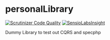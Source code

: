 personalLibrary
===============

[![Scrutinizer Code Quality](https://scrutinizer-ci.com/g/sk9/personalLibrary/badges/quality-score.png?b=master)](https://scrutinizer-ci.com/g/sk9/personalLibrary/?branch=master)
[![SensioLabsInsight](https://insight.sensiolabs.com/projects/70cd84ff-5166-4c65-9cca-811a93113b79/mini.png)](https://insight.sensiolabs.com/projects/70cd84ff-5166-4c65-9cca-811a93113b79)

Dummy Library to test out CQRS and specphp
